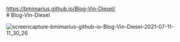 https://bmimarius.github.io/Blog-Vin-Diesel/                                                                      
                                                                      # Blog-Vin-Diesel

![screencapture-bmimarius-github-io-Blog-Vin-Diesel-2021-07-11-11_30_26](https://user-images.githubusercontent.com/54853098/125188780-c0c5c100-e23d-11eb-81b3-8bc36971a876.jpg)
